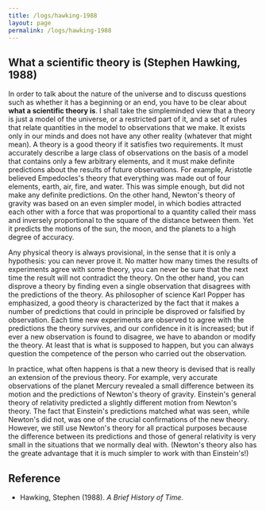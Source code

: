 ```yaml
---
title: /logs/hawking-1988
layout: page
permalink: /logs/hawking-1988
---
```


## What a scientific theory is (Stephen Hawking, 1988)

In order to talk about the nature of the universe and to discuss questions such as whether it has a beginning or an end, you have to be clear about __what a scientific theory is__. I shall take the simpleminded view that a theory is just a model of the universe, or a restricted part of it, and a set of rules that relate quantities in the model to observations that we make. It exists only in our minds and does not have any other reality (whatever that might mean). A theory is a good theory if it satisfies two requirements. It must accurately describe a large class of observations on the basis of a model that contains only a few arbitrary elements, and it must make definite predictions about the results of future observations. For example, Aristotle believed Empedocles's theory that everything was made out of four elements, earth, air, fire, and water. This was simple enough, but did not make any definite predictions. On the other hand, Newton's theory of gravity was based on an even simpler model, in which bodies attracted each other with a force that was proportional to a quantity called their mass and inversely proportional to the square of the distance between them. Yet it predicts the motions of the sun, the moon, and the planets to a high degree of accuracy.

Any physical theory is always provisional, in the sense that it is only a hypothesis: you can never prove it. No matter how many times the results of experiments agree with some theory, you can never be sure that the next time the result will not contradict the theory. On the other hand, you can disprove a theory by finding even a single observation that disagrees with the predictions of the theory. As philosopher of science Karl Popper has emphasized, a good theory is characterized by the fact that it makes a number of predictions that could in principle be disproved or falsified by observation. Each time new experiments are observed to agree with the predictions the theory survives, and our confidence in it is increased; but if ever a new observation is found to disagree, we have to abandon or modify the theory. At least that is what is supposed to happen, but you can always question the competence of the person who carried out the observation.

In practice, what often happens is that a new theory is devised that is really an extension of the previous theory. For example, very accurate observations of the planet Mercury revealed a small difference between its motion and the predictions of Newton's theory of gravity. Einstein's general theory of relativity predicted a slightly different motion from Newton's theory. The fact that Einstein's predictions matched what was seen, while Newton's did not, was one of the crucial confirmations of the new theory. However, we still use Newton's theory for all practical purposes because the difference between its predictions and those of general relativity is very small in the situations that we normally deal with. (Newton's theory also has the greate advantage that it is much simpler to work with than Einstein's!)

## Reference

* Hawking, Stephen (1988). _A Brief History of Time_.
